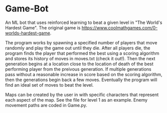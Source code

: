 # Game-Bot
An ML bot that uses reinforced learning to beat a given level in "The World's Hardest Game". The original game is https://www.coolmathgames.com/0-worlds-hardest-game.

The program works by spawning a specified number of players that move randomly and play the game out until they die. After all players die, the program finds the player that performed the best using a scoring algorithm and stores its history of moves in moves.txt (check it out!). Then the next generation begins at a location close to the location of death of the best performing player from the preivous generation. If multiple generations pass without a reasonable increase in score based on the scoring algorithm, then the generations begin back a few moves. Eventually the program will find an ideal set of moves to beat the level.

Maps can be created by the user in with specific characters that represent each aspect of the map. See the file for level 1 as an example. Enemy movement paths are coded in Game.py.



